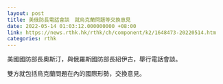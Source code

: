 ```yaml
---
layout: post
title: 美俄防長電話會談　就烏克蘭問題等交換意見
date: 2022-05-14 01:03:12.000000000 +08:00
link: https://news.rthk.hk/rthk/ch/component/k2/1648473-20220514.htm
categories: rthk
---
```


美國國防部長奧斯汀，與俄羅斯國防部長紹伊古，舉行電話會談。

雙方就包括烏克蘭問題在內的國際形勢，交換意見。
